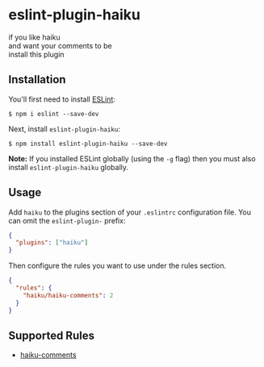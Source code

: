 # eslint-plugin-haiku

if you like haiku  
and want your comments to be  
install this plugin

## Installation

You'll first need to install [ESLint](http://eslint.org):

```
$ npm i eslint --save-dev
```

Next, install `eslint-plugin-haiku`:

```
$ npm install eslint-plugin-haiku --save-dev
```

**Note:** If you installed ESLint globally (using the `-g` flag) then you must also install `eslint-plugin-haiku` globally.

## Usage

Add `haiku` to the plugins section of your `.eslintrc` configuration file. You can omit the `eslint-plugin-` prefix:

```json
{
  "plugins": ["haiku"]
}
```

Then configure the rules you want to use under the rules section.

```json
{
  "rules": {
    "haiku/haiku-comments": 2
  }
}
```

## Supported Rules

- [haiku-comments](docs/rules/haiku-comment.md)
